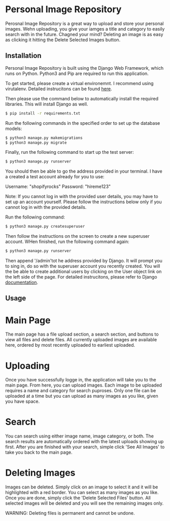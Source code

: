 # Personal Image Repository

Perosnal Image Repository is a great way to upload and store your personal images. Wehn uploading, you give your iamges a title and category to easily search with in the future. Chagned your mind? Deleting an image is as easy as clicking it hitting the Delete Selected Images button.

## Installation

Personal Image Repository is built using the Django Web Framework, which runs on Python. Python3 and Pip are required to run this application.

To get started, please create a virtual environemnt. I recommend using virutalenv. Detailed instrucitons can be found [here](https://docs.python.org/3/library/venv.html).

Then please use the command below to automatically install the required libraries. This will install Django as well.

```bash
$ pip install -r requirements.txt
```

Run the following commands in the specified order to set up the database models:

```bash
$ python3 manage.py makemigrations
$ python3 manage.py migrate
```

Finally, run the following command to start up the test server:

```bash
$ python3 manage.py runserver
```

You should then be able to go the address provided in your terminal. I have a created a test account already for you to use:

Username: "shopifyrocks"
Password: "hireme123"

Note: If you cannot log in with the provided user details, you may have to set up an account yourself. Please follow the instructions below only if you cannot log in with the provided details.

Run the following command:

```bash
$ python3 manage.py createsuperuser
```

Then follow the instructions on the screen to create a new superuser account. WHen finished, run the following command again:

```bash
$ python3 manage.py runserver
```

Then append '/admin'tot he address provided by Django. It will prompt you to sing in, do so with the superuser account you recently created. You will the be able to create additional users by clicking on the User object link on the left side of the page. For detailed instrucitons, please refer to Django [documentation](https://docs.djangoproject.com/en/1.8/intro/tutorial02/).

## Usage

# Main Page

The main page has a file upload section, a search section, and buttons to view all files and delete files. All currently uploaded images are available here, ordered by most recently uploaded to earliest uploaded.

# Uploading

Once you have successfully logge in, the application will take you to the main page. From here, you can upload images. Each image to be uploaded requires a name and category for search puproses. Only one file can be uploaded at a time but you can upload as many images as you like, given you have space.

# Search

You can search using either image name, image category, or both. The search results are automatically ordered with the latest uploads showing up first. After you are finished with your search, simple click 'See All Images' to take you back to the main page.

# Deleting Images

Images can be deleted. Simply click on an image to select it and it will be highlighted with a red border. You can select as many images as you like. Once you are done, simply click the 'Delete Selected Files' button. All selected images will be deleted and you will see the remaining images only.

WARNING: Deleting files is permanent and cannot be undone.


